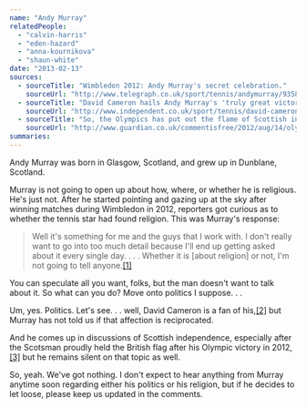 ```yaml
---
name: "Andy Murray"
relatedPeople:
  - "calvin-harris"
  - "eden-hazard"
  - "anna-kournikova"
  - "shaun-white"
date: "2013-02-13"
sources:
  - sourceTitle: "Wimbledon 2012: Andy Murray's secret celebration."
    sourceUrl: "http://www.telegraph.co.uk/sport/tennis/andymurray/9358020/Wimbledon-2012-Andy-Murrays-secret-celebration.html"
  - sourceTitle: "David Cameron hails Andy Murray's 'truly great victory' after Scot wins US Open."
    sourceUrl: "http://www.independent.co.uk/sport/tennis/david-cameron-hails-andy-murrays-truly-great-victory-after-scot-wins-us-open-8124766.html"
  - sourceTitle: "So, the Olympics has put out the flame of Scottish independence? Hardly."
    sourceUrl: "http://www.guardian.co.uk/commentisfree/2012/aug/14/olympics-scottish-independence"
summaries:
---
```


Andy Murray was born in Glasgow, Scotland, and grew up in Dunblane, Scotland.

Murray is not going to open up about how, where, or whether he is religious. He's just not. After he started pointing and gazing up at the sky after winning matches during Wimbledon in 2012, reporters got curious as to whether the tennis star had found religion. This was Murray's response:

>Well it's something for me and the guys that I work with. I don't really want to go into too much detail because I'll end up getting asked about it every single day. . . . Whether it is [about religion] or not, I'm not going to tell anyone.<a class="source-citation" href="#http%3A%2F%2Fwww.telegraph.co.uk%2Fsport%2Ftennis%2Fandymurray%2F9358020%2FWimbledon-2012-Andy-Murrays-secret-celebration.html" title="Wimbledon 2012: Andy Murray&apos;s secret celebration.">[1]</a>

You can speculate all you want, folks, but the man doesn't want to talk about it. So what can you do? Move onto politics I suppose. . .

Um, yes. Politics. Let's see. . . well, David Cameron is a fan of his,<a class="source-citation" href="#http%3A%2F%2Fwww.independent.co.uk%2Fsport%2Ftennis%2Fdavid-cameron-hails-andy-murrays-truly-great-victory-after-scot-wins-us-open-8124766.html" title="David Cameron hails Andy Murray&apos;s &apos;truly great victory&apos; after Scot wins US Open.">[2]</a> but Murray has not told us if that affection is reciprocated.

And he comes up in discussions of Scottish independence, especially after the Scotsman proudly held the British flag after his Olympic victory in 2012,<a class="source-citation" href="#http%3A%2F%2Fwww.guardian.co.uk%2Fcommentisfree%2F2012%2Faug%2F14%2Folympics-scottish-independence" title="So, the Olympics has put out the flame of Scottish independence? Hardly.">[3]</a> but he remains silent on that topic as well.

So, yeah. We've got nothing. I don't expect to hear anything from Murray anytime soon regarding either his politics or his religion, but if he decides to let loose, please keep us updated in the comments.